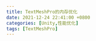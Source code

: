 ```yaml
---
title: TextMeshPro的内存优化
date: 2021-12-24 22:41:00 +0800
categories: [Unity,性能优化]
tags: [TextMeshPro]
---
```



